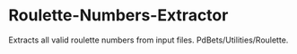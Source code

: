 # Roulette-Numbers-Extractor
Extracts all valid roulette numbers from input files. PdBets/Utilities/Roulette.

